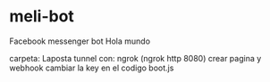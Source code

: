 # meli-bot
Facebook messenger bot 
Hola mundo


carpeta: Laposta
tunnel con: ngrok (ngrok http 8080)
crear pagina y webhook 
cambiar la key en el codigo boot.js
